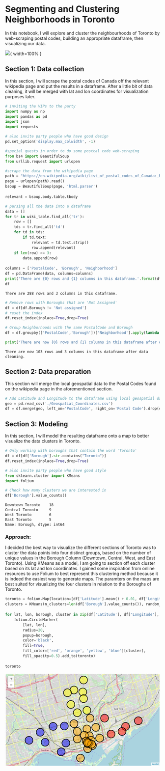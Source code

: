 # Segmenting and Clustering Neighborhoods in Toronto

In this notebook, I will explore and cluster the neighbourhoods of Toronto by web-scraping postal codes, building an appropriate dataframe, then visualizing our data.

![](./toronto_satellite.gif){ width=100% }


## Section 1: Data collection
In this section, I will scrape the postal codes of Canada off the relevant wikipedia page and put the results in a dataframe. After a little bit of data cleaning, it will be merged with lat and lon coordinates for visualization purposes later.


```python
# inviting the VIPs to the party
import numpy as np
import pandas as pd
import json
import requests
```


```python
# also invite party people who have good design
pd.set_option('display.max_colwidth', -1)
```


```python
#special guests in order to do some postcal code web-scraping
from bs4 import BeautifulSoup
from urllib.request import urlopen
```


```python
#scrape the data from the wikipedia page
path = "https://en.wikipedia.org/wiki/List_of_postal_codes_of_Canada:_M"
page = urlopen(path).read()
bsoup = BeautifulSoup(page, 'html.parser')

relevant = bsoup.body.table.tbody
```


```python
# parsing all the data into a dataframe
data = []
for tr in wiki_table.find_all('tr'):
    row = []
    tds = tr.find_all('td')
    for td in tds:    
        if td.text:
            relevant = td.text.strip()
            row.append(relevant)
    if len(row) >= 3:
        data.append(row)

columns = ['PostalCode', 'Borough', 'Neighborhood']
df = pd.DataFrame(data, columns=columns)
print('There are {0} rows and {1} columns in this dataframe.'.format(df.shape[0],df.shape[1]))
df
```

    There are 288 rows and 3 columns in this dataframe.
    


```python
# Remove rows with Boroughs that are 'Not Assigned'
df = df[df.Borough != 'Not assigned']
# reset the index
df.reset_index(inplace=True,drop=True)
```


```python
# Group Neighborhoods with the same PostalCode and Borough
df = df.groupby(['PostalCode','Borough'])['Neighborhood'].apply(lambda x: ','.join(x.astype(str))).reset_index()
```


```python
print('There are now {0} rows and {1} columns in this dataframe after data cleaning.'.format(df.shape[0],df.shape[1]))
```

    There are now 103 rows and 3 columns in this dataframe after data cleaning.
    

## Section 2: Data preparation
This section will merge the local geospatial data to the Postal Codes found on the wikipedia page in the aforementioned section.


```python
# Add Latitude and Longitude to the dataframe using local geospatial data
geo = pd.read_csv('./Geospatial_Coordinates.csv')
df = df.merge(geo, left_on='PostalCode', right_on='Postal Code').drop(columns=['Postal Code'])
```

## Section 3: Modeling
In this section, I will model the resulting dataframe onto a map to better visualize the data clusters in Toronto.


```python
# Only working with boroughs that contain the word 'Toronto'
df = df[df['Borough'].str.contains("Toronto")]
df.reset_index(inplace=True,drop=True)
```


```python
# also invite party people who have good style
from sklearn.cluster import KMeans
import folium
```


```python
# Check how many clusters we are interested in
df['Borough'].value_counts()
```




    Downtown Toronto    18
    Central Toronto     9 
    West Toronto        6 
    East Toronto        5 
    Name: Borough, dtype: int64



### Approach:
I decided the best way to visualize the different sections of Toronto was to cluster the data points into four distinct groups, based on the number of unique values in the Borough Column (Downtown, Central, West, and East Toronto). Using KMeans as a model, I am going to section off each cluster based on its lat and lon coordinates. I gained some inspiration from online resources to use Folium to best represent this clustering method because it is indeed the easiest way to generate maps. The paramters on the maps are best suited for visualizing the four clusters in relation to the Boroughs of Toronto. 


```python
toronto = folium.Map(location=[df['Latitude'].mean() + 0.01, df['Longitude'].mean()],zoom_start=11.5)
clusters = KMeans(n_clusters=len(df['Borough'].value_counts()), random_state=0).fit(np.stack((df['Latitude'], df['Longitude']),axis=1)).labels_

for lat, lon, borough, cluster in zip(df['Latitude'], df['Longitude'], df['Borough'], clusters):
    folium.CircleMarker(
        [lat, lon],
        radius=20,
        popup=borough,
        color='black',
        fill=True,
        fill_color=['red', 'orange', 'yellow', 'blue'][cluster],
        fill_opacity=0.5).add_to(toronto)  

toronto
```
<p align="center">
<img src="./clusters.png" >
    </p>
